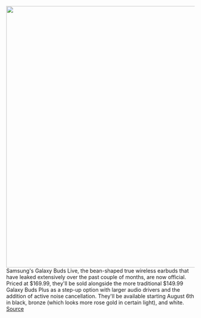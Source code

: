<img src='https://cdn.vox-cdn.com/thumbor/LU2rZc8oqJpq45W-oKwBUAAUKMA=/0x0:3168x2320/1200x800/filters:focal(1331x907:1837x1413)/cdn.vox-cdn.com/uploads/chorus_image/image/67159078/Galaxy_Buds_Live_All_Colors_Front.0.jpg' width='700px' /><br/>
Samsung's Galaxy Buds Live, the bean-shaped true wireless earbuds that have leaked extensively over the past couple of months, are now official. Priced at $169.99, they'll be sold alongside the more traditional $149.99 Galaxy Buds Plus as a step-up option with larger audio drivers and the addition of active noise cancellation. They'll be available starting August 6th in black, bronze (which looks more rose gold in certain light), and white.
<a href='https://www.theverge.com/2020/8/5/21354341/samsung-galaxy-buds-live-price-release-date-specs-noise-canceling'> Source <a/>